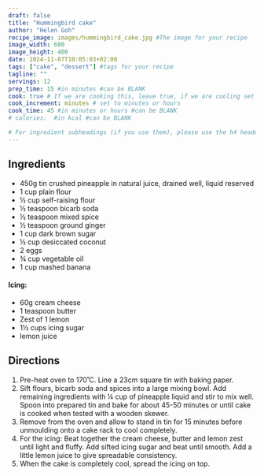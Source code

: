 ```yaml
---
draft: false
title: "Hummingbird cake"
author: "Helen Goh"
recipe_image: images/hummingbird_cake.jpg #The image for your recipe
image_width: 600
image_height: 400
date: 2024-11-07T10:05:03+02:00
tags: ["cake", "dessert"] #tags for your recipe
tagline: ""
servings: 12
prep_time: 15 #in minutes #can be BLANK
cook: true # If we are cooking this, leave true, if we are cooling set to false
cook_increment: minutes # set to minutes or hours
cook_time: 45 #in minutes or hours #can be BLANK
# calories:  #in kcal #can be BLANK

# For ingredient subheadings (if you use them), please use the h4 header.  For print view I have those elements targeted
---
```



## Ingredients

- 450g tin crushed pineapple in natural juice, drained well, liquid reserved
- 1 cup plain flour
- ½ cup self-raising flour
- ½ teaspoon bicarb soda
- ½ teaspoon mixed spice
- ½ teaspoon ground ginger
- 1 cup dark brown sugar
- ½ cup desiccated coconut
- 2 eggs
- ¾ cup vegetable oil
- 1 cup mashed banana

#### Icing:
- 60g cream cheese
- 1 teaspoon butter
- Zest of 1 lemon
- 1½ cups icing sugar
- lemon juice


## Directions

1. Pre-heat oven to 170˚C. Line a 23cm square tin with baking paper.
2. Sift flours, bicarb soda and spices into a large mixing bowl. Add remaining ingredients with ¼ cup of pineapple liquid and stir to mix well. Spoon into prepared tin and bake for about 45-50 minutes or until cake is cooked when tested with a wooden skewer.
3. Remove from the oven and allow to stand in tin for 15 minutes before unmoulding onto a cake rack to cool completely.
4. For the icing: Beat together the cream cheese, butter and lemon zest until light and fluffy. Add sifted icing sugar and beat until smooth. Add a little lemon juice to give spreadable consistency.
5. When the cake is completely cool, spread the icing on top.